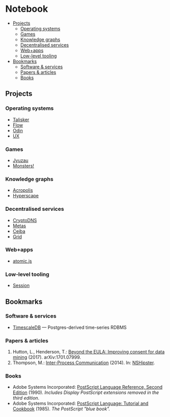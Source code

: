 # Notebook

* [Projects](#projects)
  * [Operating systems](#operating-systems)
  * [Games](#games)
  * [Knowledge graphs](#knowledge-graphs)
  * [Decentralised services](#decentralised-services)
  * [Web+apps](#webapps)
  * [Low-level tooling](#low-level-tooling)
* [Bookmarks](#bookmarks)
  * [Software & services](#software--services)
  * [Papers & articles](#papers--articles)
  * [Books](#books)

## Projects

### Operating systems

* [Talisker](Talisker.md)
* [Flow](Flow.md)
* [Odin](Odin.md)
* [UX](UX.md)

### Games

* [Jyuzau](Jyuzau.md)
* [Monsters!](Monsters.md)

### Knowledge graphs

* [Acropolis](Acropolis.md)
* [Hyperscape](Hyperscape.md)

### Decentralised services

* [CryptoDNS](CryptoDNS.md)
* [Metas](Metas.md)
* [Ceiba](Ceiba.md)
* [Grid](Grid.md)

### Web+apps

* [atomic.js](atomic.js.md)
  
### Low-level tooling
  
* [Session](Session.md)

## Bookmarks

### Software & services

* [TimescaleDB](http://www.timescale.com) — Postgres-derived time-series RDBMS

### Papers & articles

1. Hutton, L., Henderson, T.: [Beyond the EULA: Improving consent for data mining](https://arxiv.org/abs/1701.07999) (2017). arXiv:1701.07999.
2. Thompson, M.: [Inter-Process Communication](http://nshipster.com/inter-process-communication/) (2014). In: [NSHipster](http://nshipster.com).

### Books

* Adobe Systems Incorporated: [PostScript Language Reference, Second Edition](https://www.adobe.com/content/dam/acom/en/devnet/actionscript/articles/psrefman.pdf) (1990). _Includes Display PostScript extensions removed in the third edition_.
* Adobe Systems Incorporated: [PostScript Language: Tutorial and Cookbook](https://www-cdf.fnal.gov/offline/PostScript/BLUEBOOK.PDF) (1985). _The PostScript "blue book"._
